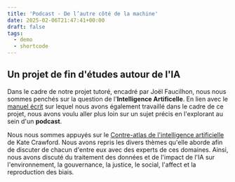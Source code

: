 ```yaml
---
title: 'Podcast - De l’autre côté de la machine'
date: 2025-02-06T21:47:41+00:00
draft: false
tags:
  - demo
  - shortcode
---
```

## Un projet de fin d'études autour de l'IA

Dans le cadre de notre projet tutoré, encadré par Joël Faucilhon, nous nous sommes penchés sur la question de l'**Intelligence Artificelle**. En lien avec le [manuel écrit](/post/livre-numérique-de-lautre-côté-de-la-machine/) sur lequel nous avons également travaillé dans le cadre de ce projet, nous avons voulu aller plus loin sur un sujet précis en l'explorant au sein d'un **podcast**.

Nous nous sommes appuyés sur le [Contre-atlas de l'intelligence artificielle](https://www.zulma.fr/livre/contre-atlas-de-lintelligence-artificielle/) de Kate Crawford. Nous avons repris les divers thèmes qu'elle aborde afin de discuter de chacun d'entre eux avec des experts de ces domaines. Ainsi, nous avons discuté du traitement des données et de l'impact de l'IA sur l'environnement, la gouvernance, la justice, le social, l'affect et la reproduction des biais. 